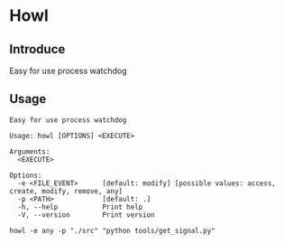 # Howl

## Introduce

Easy for use process watchdog

## Usage

```shell
Easy for use process watchdog

Usage: howl [OPTIONS] <EXECUTE>

Arguments:
  <EXECUTE>

Options:
  -e <FILE_EVENT>      [default: modify] [possible values: access, create, modify, remove, any]
  -p <PATH>            [default: .]
  -h, --help           Print help
  -V, --version        Print version

```

```shell
howl -e any -p "./src" "python tools/get_signal.py"
```
